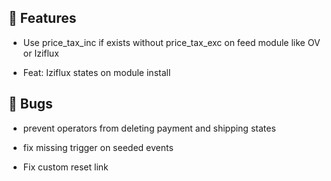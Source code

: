 ## 🚀 Features

- Use price_tax_inc if exists without price_tax_exc on feed module like OV or Iziflux

- Feat: Iziflux states on module install


## 🐛 Bugs

- prevent operators from deleting payment and shipping states

- fix missing trigger on seeded events

- Fix custom reset link